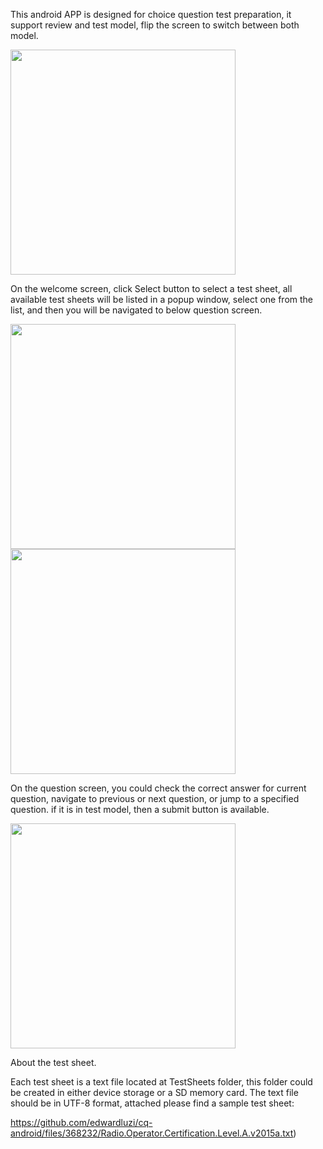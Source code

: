 This android APP is designed for choice question test preparation, it support review and test model, flip the screen to switch between both model.

<img src="https://cloud.githubusercontent.com/assets/14977640/16571005/7c9f5654-4241-11e6-9183-2703cf219b0c.jpg" width="360" />

On the welcome screen, click Select button to select a test sheet, all available test sheets will be listed in a popup window, select one from the list, and then you will be navigated to below question screen.

<img src="https://cloud.githubusercontent.com/assets/14977640/16904340/9c1ca9c2-4c83-11e6-8e1d-372871f3bc0c.png" width="360" />

<img src="https://cloud.githubusercontent.com/assets/14977640/16571006/7e4c1172-4241-11e6-8904-c77ef0e8c4da.jpg" width="360" />

On the question screen, you could check the correct answer for current question, navigate to previous or next question, or jump to a specified question. if it is in test model, then a submit button is available.

<img src="https://cloud.githubusercontent.com/assets/14977640/16904342/a848c730-4c83-11e6-8f32-3b549132b446.png" width="360" />

About the test sheet.

Each test sheet is a text file located at TestSheets folder, this folder could be created in either device storage or a SD memory card. The text file should be in UTF-8 format, attached please find a sample test sheet:

https://github.com/edwardluzi/cq-android/files/368232/Radio.Operator.Certification.Level.A.v2015a.txt)